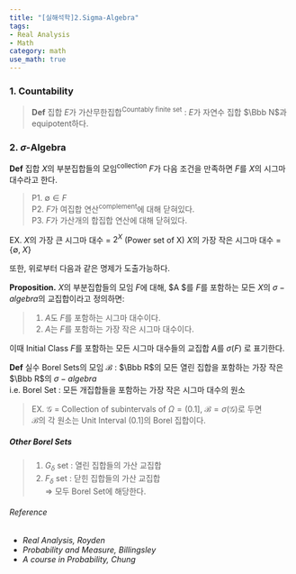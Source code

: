 ```yaml
---
title: "[실해석학]2.Sigma-Algebra"
tags:
- Real Analysis
- Math
category: math
use_math: true
---
```

### 1. Countability
> **Def** 집합 $E$가 가산무한집합<sup>Countably finite set</sup> : $E$가 자연수 집합 $\Bbb N$과 equipotent하다.

### 2. $\sigma$-Algebra   
**Def** 집합 $X$의 부분집합들의 모임<sup>collection</sup> $F$가 다음 조건을 만족하면 $F$를 $X$의 시그마 대수라고 한다.
> P1. $\emptyset \in F$   
>P2. $F$가 여집합 연산<sup>complement</sup>에 대해 닫혀있다.   
>P3. $F$가 가산개의 합집합 연산에 대해 닫혀있다.   

EX. $X$의 가장 큰 시그마 대수 = $2^X$ (Power set of X)
$X$의 가장 작은 시그마 대수 = $\{\emptyset, \; X\}$

또한, 위로부터 다음과 같은 명제가 도출가능하다.

**Proposition.** $X$의 부분집합들의 모임 $F$에 대해, $A $를  $F$를 포함하는 모든 $X$의 $\sigma-algebra$의 교집합이라고 정의하면:   
> 1. $A$도 $F$를 포함하는 시그마 대수이다.
> 2. $A$는 $F$를 포함하는 가장 작은 시그마 대수이다. 

이때 Initial Class $F$를 포함하는 모든 시그마 대수들의 교집합 $A$를 $\sigma(F)$ 로 표기한다.

**Def** 실수 Borel Sets의 모임 $\mathcal B$ : $\Bbb R$의 모든 열린 집합을 포함하는 가장 작은 $\Bbb R$의 $\sigma-algebra$   
i.e. Borel Set : 모든 개집합들을 포함하는 가장 작은 시그마 대수의 원소 

> EX. $\mathscr G$ = Collection of subintervals of $\Omega = (0. 1]$, $\mathcal B = \sigma(\mathscr G)$로 두면   
> $\mathcal B$의 각 원소는 Unit Interval $(0. 1]$의 Borel 집합이다.

##### Other Borel Sets
 >1. $G_\delta$ set : 열린 집합들의 가산 교집합
 >2. $F_\delta$ set : 닫힌 집합들의 가산 교집합   
$\Rightarrow$ 모두 Borel Set에 해당한다.

 
###### Reference
 - *Real Analysis, Royden*
 - *Probability and Measure, Billingsley*
 - *A course in Probability, Chung*